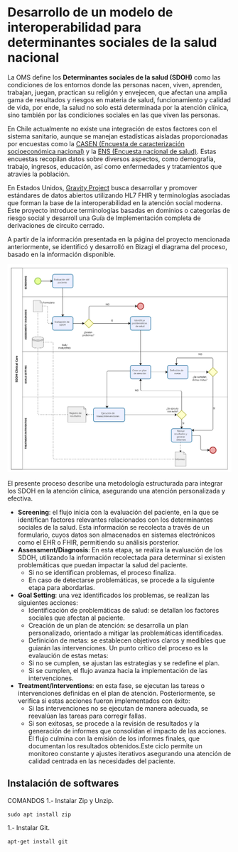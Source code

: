 # Desarrollo de un modelo de interoperabilidad para determinantes sociales de la salud nacional 

La OMS define los **Determinantes sociales de la salud (SDOH)** como las condiciones de los entornos donde las personas nacen, viven, aprenden, trabajan, juegan, practican su religión y envejecen, que afectan una amplia gama de resultados y riesgos en materia de salud, funcionamiento y calidad de vida, por ende, la salud no solo está determinada por la atención clínica, sino también por las condiciones sociales en las que viven las personas. 

En Chile actualmente no existe una integración de estos factores con el sistema sanitario, aunque se manejan estadísticas aisladas proporcionadas por encuestas como la [CASEN (Encuesta de caracterización socioeconómica nacional)](https://observatorio.ministeriodesarrollosocial.gob.cl/encuesta-casen-2022) y la [ENS (Encuesta nacional de salud)](https://epi.minsal.cl/resultados-encuestas/). Estas encuestas recopilan datos sobre diversos aspectos, como demografía, trabajo, ingresos, educación, así como enfermedades y tratamientos que atravies la población.

En Estados Unidos, [Gravity Project](https://confluence.hl7.org/display/GRAV/Project+Information) busca desarrollar y promover estándares de datos abiertos utilizando HL7 FHIR y terminologías asociadas que forman la base de la interoperabilidad en la atención social moderna. Este proyecto introduce terminologías basadas en dominios o categorías de riesgo social y desarroll una Guía de Implementación completa de derivaciones de circuito cerrado. 

A partir de la información presentada en la página del proyecto mencionada anteriormente, se identificó y desarrolló en Bizagi el diagrama del proceso, basado en la información disponible. 

<img src="input/images/Proceso.png" title="Diagrama de procesos" width="600" />

El presente proceso describe una metodología estructurada para integrar los SDOH en la atención clínica, asegurando una atención personalizada y efectiva.
  * **Screening**: el flujo inicia con la evaluación del paciente, en la que se identifican factores relevantes relacionados con los determinantes sociales de la salud. Esta información se recolecta a través de un formulario, cuyos datos son almacenados en sistemas electrónicos como el EHR o FHIR, permitiendo su análisis porsterior.
  * **Assessment/Diagnosis**: En esta etapa, se realiza la evaluación de los SDOH, utilizando la información recolectada para determinar si existen problemáticas que puedan impactar la salud del paciente.
      * Si no se identifican problemas, el proceso finaliza.
      * En caso de detectarse problemáticas, se procede a la siguiente etapa para abordarlas.
  * **Goal Setting**: una vez identificados los problemas, se realizan las siguientes acciones:
      * Identificación de problemáticas de salud: se detallan los factores sociales que afectan al paciente.
      * Creación de un plan de atención: se desarrolla un plan personalizado, orientado a mitigar las problemáticas identificadas.
      * Definición de metas: se establecen objetivos claros y medibles que guiarán las intervenciones.
  Un punto crítico del proceso es la evalaución de estas metas:
    * Si no se cumplen, se ajustan las estrategias y se redefine el plan.
    * Si se cumplen, el flujo avanza hacia la implementación de las intervenciones.
  * **Treatment/Interventions**: en esta fase, se ejecutan las tareas o intervenciones definidas en el plan de atención. Posteriormente, se verifica si estas acciones fueron implementados con éxito:
      * Si las intervenciones no se ejecutan de manera adecuada, se reevalúan las tareas para corregir fallas.
      * Si son exitosas, se procede a la revisión de resultados y la generación de informes que consolidan el impacto de las acciones.
El flujo culmina con la emisión de los informes finales, que documentan los resultados obtenidos.Este ciclo permite un monitoreo constante y ajustes iterativos asegurando una atención de calidad centrada en las necesidades del paciente.


## Instalación de softwares 




COMANDOS
1.- Instalar Zip y Unzip.
```
sudo apt install zip
```
1.- Instalar Git.
```
apt-get install git
```
